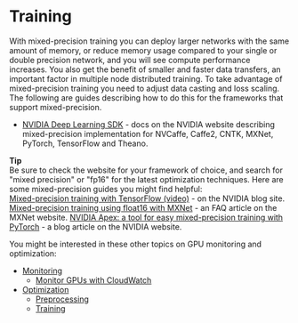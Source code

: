 # Training<a name="tutorial-gpu-opt-training"></a>

With mixed\-precision training you can deploy larger networks with the same amount of memory, or reduce memory usage compared to your single or double precision network, and you will see compute performance increases\. You also get the benefit of smaller and faster data transfers, an important factor in multiple node distributed training\. To take advantage of mixed\-precision training you need to adjust data casting and loss scaling\. The following are guides describing how to do this for the frameworks that support mixed\-precision\.
+ [NVIDIA Deep Learning SDK](https://docs.nvidia.com/deeplearning/sdk/mixed-precision-training/) \- docs on the NVIDIA website describing mixed\-precision implementation for NVCaffe, Caffe2, CNTK, MXNet, PyTorch, TensorFlow and Theano\.

**Tip**  
Be sure to check the website for your framework of choice, and search for "mixed precision" or "fp16" for the latest optimization techniques\. Here are some mixed\-precision guides you might find helpful:  
[Mixed\-precision training with TensorFlow \(video\)](https://devblogs.nvidia.com/mixed-precision-resnet-50-tensor-cores/) \- on the NVIDIA blog site\.
[Mixed\-precision training using float16 with MXNet](https://mxnet.incubator.apache.org/versions/master/faq/float16.html) \- an FAQ article on the MXNet website\.
[NVIDIA Apex: a tool for easy mixed\-precision training with PyTorch](https://devblogs.nvidia.com/apex-pytorch-easy-mixed-precision-training/) \- a blog article on the NVIDIA website\.

You might be interested in these other topics on GPU monitoring and optimization:
+ [Monitoring](tutorial-gpu-monitoring.md)
  + [Monitor GPUs with CloudWatch](tutorial-gpu-monitoring-gpumon.md)
+ [Optimization](tutorial-gpu-opt.md)
  + [Preprocessing](tutorial-gpu-opt-preprocessing.md)
  + [Training](#tutorial-gpu-opt-training)
